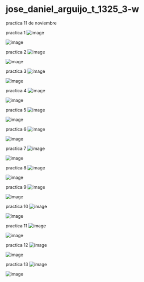# jose_daniel_arguijo_t_1325_3-w
practica 11 de noviembre 

practica 1
![image](https://github.com/user-attachments/assets/2445f298-de7f-4cdd-9852-ee6687b4d7f6)

![image](https://github.com/user-attachments/assets/466c4731-6c88-487f-986c-821eafae54bf)

practica 2 
![image](https://github.com/user-attachments/assets/56a384af-a27f-40cb-b72e-a8d0f1f3f11f) 

![image](https://github.com/user-attachments/assets/8fab9d23-521a-4ccf-a7f6-aacde68adf32) 

practica 3
![image](https://github.com/user-attachments/assets/dc43e029-5c56-4cfa-a9f2-09dbf29b1bce)

![image](https://github.com/user-attachments/assets/da57edc5-ae67-45fd-b575-e110f9766dd2)

practica 4 
![image](https://github.com/user-attachments/assets/10f36d05-d88d-4cbe-a2af-c8324bf35800)

![image](https://github.com/user-attachments/assets/89a6dd3c-0a75-4839-b585-9d9c9b7a300d)

practica 5 
![image](https://github.com/user-attachments/assets/3d3c81ef-47b9-41bf-bbfb-6997cc5072c2)

![image](https://github.com/user-attachments/assets/9a63be42-4c33-40b4-8ae1-e49279070f43)

practica 6 
![image](https://github.com/user-attachments/assets/3c7a167b-a080-413f-a4d7-ec722c239342)

![image](https://github.com/user-attachments/assets/c3de9156-f000-4206-8794-8d4aa962572d)

practica 7
![image](https://github.com/user-attachments/assets/3d0223b2-5a8c-41db-b5c6-c2faaa9b741e)

![image](https://github.com/user-attachments/assets/3e55c3ac-067f-4d31-b0d0-624ecb8093cb)

practica 8 
![image](https://github.com/user-attachments/assets/cc752f99-f1b7-45eb-a3f1-c4a8d832cfa0)

![image](https://github.com/user-attachments/assets/8990c1ad-0032-464f-bb94-1ee4e68788b6)

practica 9
![image](https://github.com/user-attachments/assets/adb73372-4915-4726-a525-b97e35bbab2a)

![image](https://github.com/user-attachments/assets/4b4f1de0-496d-4cbf-8ce5-9dd9b5bf1696)

practica 10
![image](https://github.com/user-attachments/assets/5c163624-ed47-4752-84dd-023ce81664b4)

![image](https://github.com/user-attachments/assets/87be8829-3cc9-4d21-bbcf-dce70c383fd1)

practica 11
![image](https://github.com/user-attachments/assets/b5bac498-3992-4da9-a55d-ad99d4201c4b)

![image](https://github.com/user-attachments/assets/6d4704bb-090b-4c18-9894-9efcd523260a)

practica 12
![image](https://github.com/user-attachments/assets/1303fd70-553f-4301-a4b0-8ab6063b6f50)

![image](https://github.com/user-attachments/assets/691f1610-d41e-42f5-963c-73d3ad492815)

practica 13
![image](https://github.com/user-attachments/assets/e06fdd01-7313-4c75-a6e2-b40ac17a9db8)

![image](https://github.com/user-attachments/assets/7255cb8f-9e7e-42f6-b4cd-10cfdb1e00a9)
